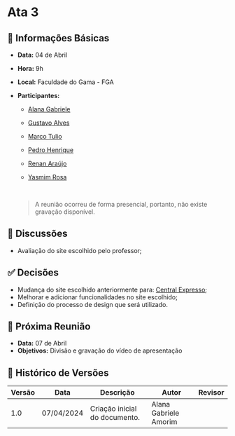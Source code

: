 # Ata 3

## 📌 Informações Básicas

- **Data:** 04 de Abril
- **Hora:** 9h
- **Local:** Faculdade do Gama - FGA
- **Participantes:**

  - [Alana Gabriele](https://github.com/alanagabriele)
  - [Gustavo Alves](https://github.com/gustaallves)
  - [Marco Tulio](https://github.com/MarcoTulioSoares)
  - [Pedro Henrique](https://github.com/PedroHenrique061)
  - [Renan Araújo](https://github.com/renantfm4)
  - [Yasmim Rosa](https://github.com/yaskisoba)

    <br>

  > A reunião ocorreu de forma presencial, portanto, não existe gravação disponível.

## 💬 Discussões

- Avaliação do site escolhido pelo professor;

## ✅ Decisões

- Mudança do site escolhido anteriormente para: [Central Expresso](https://www.centralexpresso.com/index.html);
- Melhorar e adicionar funcionalidades no site escolhido;
- Definição do processo de design que será utilizado.

## 📅 Próxima Reunião

- **Data:** 07 de Abril
- **Objetivos:** Divisão e gravação do vídeo de apresentação

## 📜 Histórico de Versões

| Versão | Data       | Descrição                     | Autor                 | Revisor |
| ------ | ---------- | ----------------------------- | --------------------- | ------- |
| 1.0    | 07/04/2024 | Criação inicial do documento. | Alana Gabriele Amorim |
